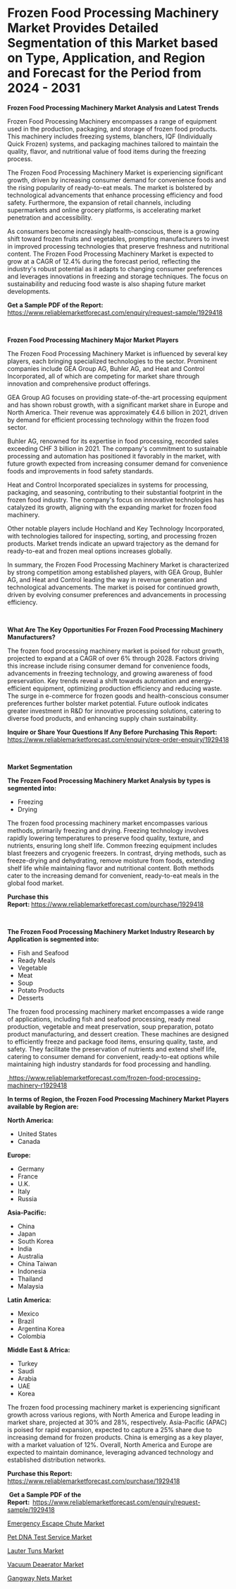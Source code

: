 <p><h1>Frozen Food Processing Machinery Market Provides Detailed Segmentation of this Market based on Type, Application, and Region and Forecast for the Period from 2024 - 2031</h1></p><p><strong>Frozen Food Processing Machinery Market Analysis and Latest Trends</strong></p>
<p><p>Frozen Food Processing Machinery encompasses a range of equipment used in the production, packaging, and storage of frozen food products. This machinery includes freezing systems, blanchers, IQF (Individually Quick Frozen) systems, and packaging machines tailored to maintain the quality, flavor, and nutritional value of food items during the freezing process.</p><p>The Frozen Food Processing Machinery Market is experiencing significant growth, driven by increasing consumer demand for convenience foods and the rising popularity of ready-to-eat meals. The market is bolstered by technological advancements that enhance processing efficiency and food safety. Furthermore, the expansion of retail channels, including supermarkets and online grocery platforms, is accelerating market penetration and accessibility.</p><p>As consumers become increasingly health-conscious, there is a growing shift toward frozen fruits and vegetables, prompting manufacturers to invest in improved processing technologies that preserve freshness and nutritional content. The Frozen Food Processing Machinery Market is expected to grow at a CAGR of 12.4% during the forecast period, reflecting the industry's robust potential as it adapts to changing consumer preferences and leverages innovations in freezing and storage techniques. The focus on sustainability and reducing food waste is also shaping future market developments.</p></p>
<p><strong>Get a Sample PDF of the Report:&nbsp;</strong> <a href="https://www.reliablemarketforecast.com/enquiry/request-sample/1929418?utm_campaign=1167&utm_medium=2&utm_source=Github&utm_content=ia&utm_term=25102024&utm_id=frozen-food-processing-machinery">https://www.reliablemarketforecast.com/enquiry/request-sample/1929418</a></p>
<p>&nbsp;</p>
<p><strong>Frozen Food Processing Machinery Major Market Players</strong></p>
<p><p>The Frozen Food Processing Machinery Market is influenced by several key players, each bringing specialized technologies to the sector. Prominent companies include GEA Group AG, Buhler AG, and Heat and Control Incorporated, all of which are competing for market share through innovation and comprehensive product offerings.</p><p>GEA Group AG focuses on providing state-of-the-art processing equipment and has shown robust growth, with a significant market share in Europe and North America. Their revenue was approximately €4.6 billion in 2021, driven by demand for efficient processing technology within the frozen food sector.</p><p>Buhler AG, renowned for its expertise in food processing, recorded sales exceeding CHF 3 billion in 2021. The company's commitment to sustainable processing and automation has positioned it favorably in the market, with future growth expected from increasing consumer demand for convenience foods and improvements in food safety standards.</p><p>Heat and Control Incorporated specializes in systems for processing, packaging, and seasoning, contributing to their substantial footprint in the frozen food industry. The company's focus on innovative technologies has catalyzed its growth, aligning with the expanding market for frozen food machinery.</p><p>Other notable players include Hochland and Key Technology Incorporated, with technologies tailored for inspecting, sorting, and processing frozen products. Market trends indicate an upward trajectory as the demand for ready-to-eat and frozen meal options increases globally.</p><p>In summary, the Frozen Food Processing Machinery Market is characterized by strong competition among established players, with GEA Group, Buhler AG, and Heat and Control leading the way in revenue generation and technological advancements. The market is poised for continued growth, driven by evolving consumer preferences and advancements in processing efficiency.</p></p>
<p>&nbsp;</p>
<p><strong>What Are The Key Opportunities For Frozen Food Processing Machinery Manufacturers?</strong></p>
<p><p>The frozen food processing machinery market is poised for robust growth, projected to expand at a CAGR of over 6% through 2028. Factors driving this increase include rising consumer demand for convenience foods, advancements in freezing technology, and growing awareness of food preservation. Key trends reveal a shift towards automation and energy-efficient equipment, optimizing production efficiency and reducing waste. The surge in e-commerce for frozen goods and health-conscious consumer preferences further bolster market potential. Future outlook indicates greater investment in R&D for innovative processing solutions, catering to diverse food products, and enhancing supply chain sustainability.</p></p>
<p><strong>Inquire or Share Your Questions If Any Before Purchasing This Report:</strong> <a href="https://www.reliablemarketforecast.com/enquiry/pre-order-enquiry/1929418?utm_campaign=1167&utm_medium=2&utm_source=Github&utm_content=ia&utm_term=25102024&utm_id=frozen-food-processing-machinery">https://www.reliablemarketforecast.com/enquiry/pre-order-enquiry/1929418</a></p>
<p>&nbsp;</p>
<p><strong>Market Segmentation</strong></p>
<p><strong>The Frozen Food Processing Machinery Market Analysis by types is segmented into:</strong></p>
<p><ul><li>Freezing</li><li>Drying</li></ul></p>
<p><p>The frozen food processing machinery market encompasses various methods, primarily freezing and drying. Freezing technology involves rapidly lowering temperatures to preserve food quality, texture, and nutrients, ensuring long shelf life. Common freezing equipment includes blast freezers and cryogenic freezers. In contrast, drying methods, such as freeze-drying and dehydrating, remove moisture from foods, extending shelf life while maintaining flavor and nutritional content. Both methods cater to the increasing demand for convenient, ready-to-eat meals in the global food market.</p></p>
<p><strong>Purchase this Report:&nbsp;</strong><a href="https://www.reliablemarketforecast.com/purchase/1929418?utm_campaign=1167&utm_medium=2&utm_source=Github&utm_content=ia&utm_term=25102024&utm_id=frozen-food-processing-machinery">https://www.reliablemarketforecast.com/purchase/1929418</a></p>
<p>&nbsp;</p>
<p><strong>The Frozen Food Processing Machinery Market Industry Research by Application is segmented into:</strong></p>
<p><ul><li>Fish and Seafood</li><li>Ready Meals</li><li>Vegetable</li><li>Meat</li><li>Soup</li><li>Potato Products</li><li>Desserts</li></ul></p>
<p><p>The frozen food processing machinery market encompasses a wide range of applications, including fish and seafood processing, ready meal production, vegetable and meat preservation, soup preparation, potato product manufacturing, and dessert creation. These machines are designed to efficiently freeze and package food items, ensuring quality, taste, and safety. They facilitate the preservation of nutrients and extend shelf life, catering to consumer demand for convenient, ready-to-eat options while maintaining high industry standards for food processing and handling.</p></p>
<p><a href="https://www.reliablemarketforecast.com/frozen-food-processing-machinery-r1929418?utm_campaign=1167&utm_medium=2&utm_source=Github&utm_content=ia&utm_term=25102024&utm_id=frozen-food-processing-machinery">&nbsp;https://www.reliablemarketforecast.com/frozen-food-processing-machinery-r1929418</a></p>
<p><strong>In terms of Region, the Frozen Food Processing Machinery Market Players available by Region are:</strong></p>
<p>
    <p> <strong> North America: </strong>
        <ul>
            <li>United States</li>
            <li>Canada</li>
        </ul>
        </p> 
    <p> <strong> Europe: </strong>
        <ul>
            <li>Germany</li>
            <li>France</li>
            <li>U.K.</li>
            <li>Italy</li>
            <li>Russia</li>
        </ul>
        </p> 
    <p> <strong> Asia-Pacific: </strong>
        <ul>
            <li>China</li>
            <li>Japan</li>
            <li>South Korea</li>
            <li>India</li>
            <li>Australia</li>
            <li>China Taiwan</li>
            <li>Indonesia</li>
            <li>Thailand</li>
            <li>Malaysia</li>
        </ul>
        </p> 
    <p> <strong> Latin America: </strong>
        <ul>
            <li>Mexico</li>
            <li>Brazil</li>
            <li>Argentina Korea</li>
            <li>Colombia</li>
        </ul>
        </p> 
    <p> <strong> Middle East & Africa: </strong>
        <ul>
            <li>Turkey</li>
            <li>Saudi</li>
            <li>Arabia</li>
            <li>UAE</li>
            <li>Korea</li>
        </ul>
    </p>
    </p>
<p><p>The frozen food processing machinery market is experiencing significant growth across various regions, with North America and Europe leading in market share, projected at 30% and 28%, respectively. Asia-Pacific (APAC) is poised for rapid expansion, expected to capture a 25% share due to increasing demand for frozen products. China is emerging as a key player, with a market valuation of 12%. Overall, North America and Europe are expected to maintain dominance, leveraging advanced technology and established distribution networks.</p></p>
<p><strong>Purchase this Report: </strong><a href="https://www.reliablemarketforecast.com/purchase/1929418?utm_campaign=1167&utm_medium=2&utm_source=Github&utm_content=ia&utm_term=25102024&utm_id=frozen-food-processing-machinery">https://www.reliablemarketforecast.com/purchase/1929418</a></p>
<p>&nbsp;<strong>Get a Sample PDF of the Report:&nbsp;&nbsp;</strong><a href="https://www.reliablemarketforecast.com/enquiry/request-sample/1929418?utm_campaign=1167&utm_medium=2&utm_source=Github&utm_content=ia&utm_term=25102024&utm_id=frozen-food-processing-machinery">https://www.reliablemarketforecast.com/enquiry/request-sample/1929418</a></p>
<p><strong></strong></p>
<p><p><a href="https://issuu.com/reportprime-2/docs/emergency-escape-chute-market-size-_6faed1a71ddbf3?utm_campaign=1167&utm_medium=2&utm_source=Github&utm_content=ia&utm_term=25102024&utm_id=frozen-food-processing-machinery">Emergency Escape Chute Market</a></p><p><a href="https://www.linkedin.com/pulse/future-ready-strategic-insights-global-pet-dna-test-service-wsmhe?utm_campaign=1167&utm_medium=2&utm_source=Github&utm_content=ia&utm_term=25102024&utm_id=frozen-food-processing-machinery">Pet DNA Test Service Market</a></p><p><a href="https://github.com/sharitatri97/Market-Research-Report-List-1/blob/main/lauter-tuns-market.md?utm_campaign=1167&utm_medium=2&utm_source=Github&utm_content=ia&utm_term=25102024&utm_id=frozen-food-processing-machinery">Lauter Tuns Market</a></p><p><a href="https://github.com/wendisyqf/Market-Research-Report-List-1/blob/main/vacuum-deaerator-market.md?utm_campaign=1167&utm_medium=2&utm_source=Github&utm_content=ia&utm_term=25102024&utm_id=frozen-food-processing-machinery">Vacuum Deaerator Market</a></p><p><a href="https://issuu.com/reportprime-2/docs/gangway-nets-market-size-2030.pptx_8e0a2d066ba809?utm_campaign=1167&utm_medium=2&utm_source=Github&utm_content=ia&utm_term=25102024&utm_id=frozen-food-processing-machinery">Gangway Nets Market</a></p></p>